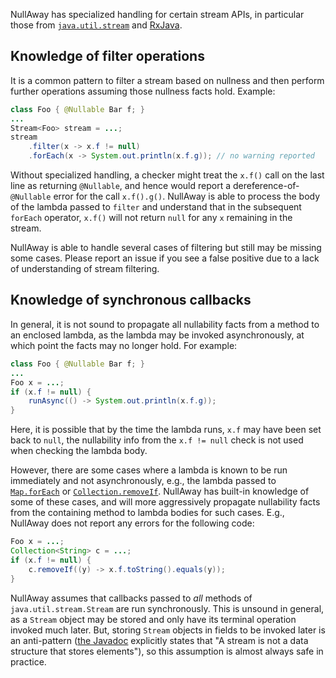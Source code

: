 NullAway has specialized handling for certain stream APIs, in particular those from [`java.util.stream`](https://docs.oracle.com/javase/8/docs/api/java/util/stream/package-summary.html) and [RxJava](https://github.com/ReactiveX/RxJava).

## Knowledge of filter operations

It is a common pattern to filter a stream based on nullness and then perform further operations assuming those nullness facts hold.  Example:

```java
class Foo { @Nullable Bar f; }
...
Stream<Foo> stream = ...;
stream
    .filter(x -> x.f != null)
    .forEach(x -> System.out.println(x.f.g)); // no warning reported
```
Without specialized handling, a checker might treat the `x.f()` call on the last line as returning `@Nullable`, and hence would report a dereference-of-`@Nullable` error for the call `x.f().g()`.  NullAway is able to process the body of the lambda passed to `filter` and understand that in the subsequent `forEach` operator, `x.f()` will not return `null` for any `x` remaining in the stream.

NullAway is able to handle several cases of filtering but still may be missing some cases.  Please report an issue if you see a false positive due to a lack of understanding of stream filtering.

## Knowledge of synchronous callbacks

In general, it is not sound to propagate all nullability facts from a method to an enclosed lambda, as the lambda may be invoked asynchronously, at which point the facts may no longer hold.  For example:
```java
class Foo { @Nullable Bar f; }
...
Foo x = ...;
if (x.f != null) {
    runAsync(() -> System.out.println(x.f.g));
}
```
Here, it is possible that by the time the lambda runs, `x.f` may have been set back to `null`, the nullability info from the `x.f != null` check is not used when checking the lambda body.

However, there are some cases where a lambda is known to be run immediately and not asynchronously, e.g., the lambda passed to [`Map.forEach`](https://docs.oracle.com/javase/8/docs/api/java/util/Map.html#forEach-java.util.function.BiConsumer-) or [`Collection.removeIf`](https://docs.oracle.com/javase/8/docs/api/java/util/Collection.html#removeIf-java.util.function.Predicate-).  NullAway has built-in knowledge of some of these cases, and will more aggressively propagate nullability facts from the containing method to lambda bodies for such cases.  E.g., NullAway does not report any errors for the following code:

```java
Foo x = ...;
Collection<String> c = ...;
if (x.f != null) {
    c.removeIf((y) -> x.f.toString().equals(y));
}
```

NullAway assumes that callbacks passed to _all_ methods of `java.util.stream.Stream` are run synchronously.  This is unsound in general, as a `Stream` object may be stored and only have its terminal operation invoked much later.  But, storing `Stream` objects in fields to be invoked later is an anti-pattern ([the Javadoc](https://docs.oracle.com/javase/8/docs/api/java/util/stream/package-summary.html) explicitly states that "A stream is not a data structure that stores elements"), so this assumption is almost always safe in practice.